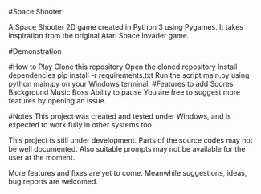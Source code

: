 #Space Shooter

A Space Shooter 2D game created in Python 3 using Pygames. It takes inspiration from the original Atari Space Invader game.

#Demonstration


#How to Play
Clone this repository
Open the cloned repository
Install dependencies pip install -r requirements.txt
Run the script main.py using python main.py on your Windows terminal.
#Features to add
Scores
Background Music
Boss
Ability to pause
You are free to suggest more features by opening an issue.

#Notes
This project was created and tested under Windows, and is expected to work fully in other systems too.

This project is still under development. Parts of the source codes may not be well documented. Also suitable prompts may not be available for the user at the moment.

More features and fixes are yet to come. Meanwhile suggestions, ideas, bug reports are welcomed.
